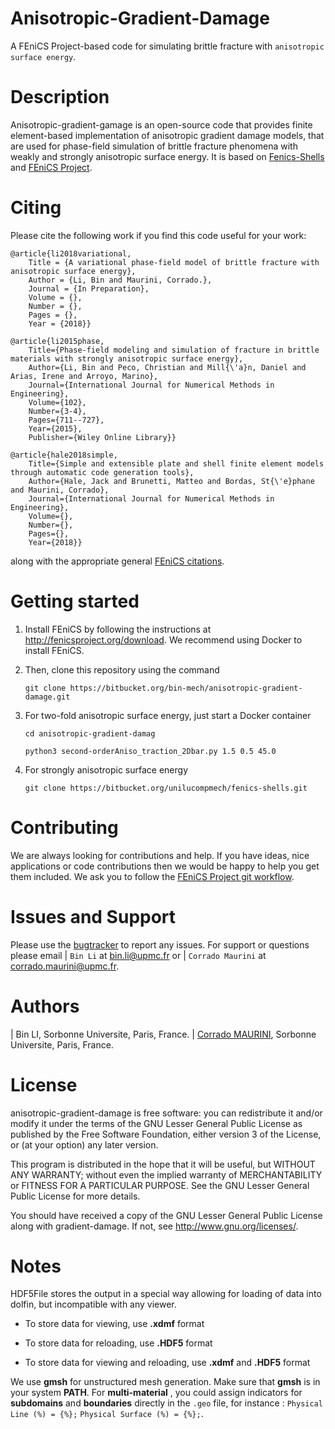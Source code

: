 # Anisotropic-Gradient-Damage #
A FEniCS Project-based code for simulating brittle fracture with `anisotropic surface energy`.

# Description #
Anisotropic-gradient-gamage is an open-source code that provides finite element-based
implementation of anisotropic gradient damage models, that are used for phase-field
simulation of brittle fracture phenomena with weakly and strongly anisotropic surface energy.
It is based on [Fenics-Shells](https://bitbucket.org/unilucompmech/fenics-shells/src/master/) and [FEniCS Project](http://fenicsproject.org).

# Citing #
Please cite the following work if you find this code useful for your work:

    @article{li2018variational,
	    Title = {A variational phase-field model of brittle fracture with anisotropic surface energy},
        Author = {Li, Bin and Maurini, Corrado.},
		Journal = {In Preparation},
        Volume = {},
        Number = {},
        Pages = {},
        Year = {2018}}

	@article{li2015phase,
  		Title={Phase-field modeling and simulation of fracture in brittle materials with strongly anisotropic surface energy},
  		Author={Li, Bin and Peco, Christian and Mill{\'a}n, Daniel and Arias, Irene and Arroyo, Marino},
  		Journal={International Journal for Numerical Methods in Engineering},
  		Volume={102},
  		Number={3-4},
  		Pages={711--727},
  		Year={2015},
  		Publisher={Wiley Online Library}}
        
    @article{hale2018simple,
        Title={Simple and extensible plate and shell finite element models through automatic code generation tools},
        Author={Hale, Jack and Brunetti, Matteo and Bordas, St{\'e}phane and Maurini, Corrado},
        Journal={International Journal for Numerical Methods in Engineering},
  		Volume={},
  		Number={},
  		Pages={},
        Year={2018}}
along with the appropriate general [FEniCS citations](http://fenicsproject.org/citing).

# Getting started #
1. Install FEniCS by following the instructions at <http://fenicsproject.org/download>. 
   We recommend using Docker to install FEniCS.
2. Then, clone this repository using the command

    ```git clone https://bitbucket.org/bin-mech/anisotropic-gradient-damage.git ```
    
3. For two-fold anisotropic surface energy, just start a Docker container

    ```cd anisotropic-gradient-damag ```
    
    ```python3 second-orderAniso_traction_2Dbar.py 1.5 0.5 45.0 ```
                    
4. For strongly anisotropic surface energy

    ```git clone https://bitbucket.org/unilucompmech/fenics-shells.git ```


# Contributing #
We are always looking for contributions and help. If you have ideas, nice applications
or code contributions then we would be happy to help you get them included. We ask you
to follow the [FEniCS Project git workflow](https://bitbucket.org/fenics-project/dolfin/wiki/Git%20cookbook%20for%20FEniCS%20developers).


# Issues and Support #
Please use the [bugtracker](http://bitbucket.org/bin-mech/anisotropic_gradient_damage)
to report any issues.
For support or questions please email 
| `Bin Li` at <bin.li@upmc.fr>  or 
| `Corrado Maurini` at <corrado.maurini@upmc.fr>.

# Authors #
| Bin LI, Sorbonne Universite, Paris, France.
| [Corrado MAURINI](http://www.lmm.jussieu.fr/~corrado/), Sorbonne Universite, Paris, France.


# License #
anisotropic-gradient-damage is free software: you can redistribute it and/or
modify it under the terms of the GNU Lesser General Public License as published
by the Free Software Foundation, either version 3 of the License, or (at your
option) any later version.

This program is distributed in the hope that it will be useful, but WITHOUT ANY
WARRANTY; without even the implied warranty of MERCHANTABILITY or FITNESS FOR A
PARTICULAR PURPOSE.  See the GNU Lesser General Public License for more
details.

You should have received a copy of the GNU Lesser General Public License along
with gradient-damage.  If not, see http://www.gnu.org/licenses/.

# Notes #
HDF5File stores the output in a special way allowing for loading of data into dolfin,
but incompatible with any viewer.

* To store data for viewing, use **.xdmf** format

* To store data for reloading, use **.HDF5** format

* To store data for viewing and reloading, use **.xdmf** and **.HDF5** format

We use **gmsh** for unstructured mesh generation. Make sure that **gmsh** is in your system **PATH**.
For **multi-material** , you could assign indicators for **subdomains** and **boundaries** directly in 
the ``.geo`` file, for instance :
``Physical Line (%) = {%};``
``Physical Surface (%) = {%};``.